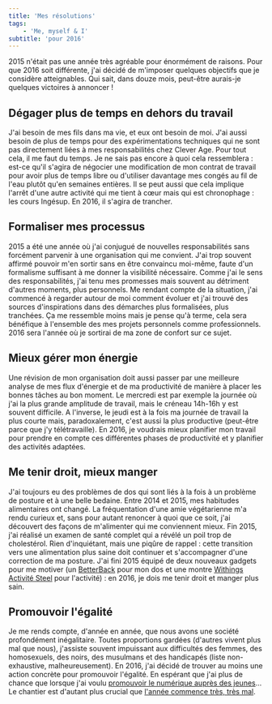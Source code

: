 ```yaml
---
title: 'Mes résolutions'
tags:
    - 'Me, myself & I'
subtitle: 'pour 2016'
---
```


2015 n'était pas une année très agréable pour énormément de raisons. Pour que
2016 soit différente, j'ai décidé de m'imposer quelques objectifs que je
considère atteignables. Qui sait, dans douze mois, peut-être aurais-je quelques
victoires à annoncer !

<!-- more -->

## Dégager plus de temps en dehors du travail

J'ai besoin de mes fils dans ma vie, et eux ont besoin de moi. J'ai aussi besoin
de plus de temps pour des expérimentations techniques qui ne sont pas
directement liées à mes responsabilités chez Clever Age. Pour tout cela, il me
faut du temps. Je ne sais pas encore à quoi cela ressemblera : est-ce qu'il
s'agira de négocier une modification de mon contrat de travail pour avoir plus
de temps libre ou d'utiliser davantage mes congés au fil de l'eau plutôt qu'en
semaines entières. Il se peut aussi que cela implique l'arrêt d'une autre
activité qui me tient à cœur mais qui est chronophage : les cours Ingésup. En
2016, il s'agira de trancher.

## Formaliser mes processus

2015 a été une année où j'ai conjugué de nouvelles responsabilités sans
forcément parvenir à une organisation qui me convient. J'ai trop souvent affirmé
pouvoir m'en sortir sans en être convaincu moi-même, faute d'un formalisme
suffisant à me donner la visibilité nécessaire. Comme j'ai le sens des
responsabilités, j'ai tenu mes promesses mais souvent au détriment d'autres
moments, plus personnels. Me rendant compte de la situation, j'ai commencé à
regarder autour de moi comment évoluer et j'ai trouvé des sources d'inspirations
dans des démarches plus formalisées, plus tranchées. Ça me ressemble moins mais
je pense qu'à terme, cela sera bénéfique à l'ensemble des mes projets personnels
comme professionnels. 2016 sera l'année où je sortirai de ma zone de confort sur
ce sujet.

## Mieux gérer mon énergie

Une révision de mon organisation doit aussi passer par une meilleure analyse de
mes flux d'énergie et de ma productivité de manière à placer les bonnes tâches
au bon moment. Le mercredi est par exemple la journée où j'ai la plus grande
amplitude de travail, mais le créneau 14h-16h y est souvent difficile. A
l'inverse, le jeudi est à la fois ma journée de travail la plus courte mais,
paradoxalement, c'est aussi la plus productive (peut-être parce que j'y
télétravaille). En 2016, je voudrais mieux planifier mon travail pour prendre en
compte ces différentes phases de productivité et y planifier des activités
adaptées.

## Me tenir droit, mieux manger

J'ai toujours eu des problèmes de dos qui sont liés à la fois à un problème de
posture et à une belle bedaine. Entre 2014 et 2015, mes habitudes alimentaires
ont changé. La fréquentation d'une amie végétarienne m'a rendu curieux et, sans
pour autant renoncer à quoi que ce soit, j'ai découvert des façons de
m'alimenter qui me conviennent mieux. Fin 2015, j'ai réalisé un examen de santé
complet qui a révélé un poil trop de cholestérol. Rien d'inquiétant, mais une
piqûre de rappel : cette transition vers une alimentation plus saine doit
continuer et s'accompagner d'une correction de ma posture. J'ai fini 2015 équipé
de deux nouveaux gadgets pour me motiver (un
[BetterBack](http://getbetterback.com/) pour mon dos et une montre
[Withings Activité Steel](https://www.withings.com/eu/fr/store/details/activite-steel)
pour l'activité) : en 2016, je dois me tenir droit et manger plus sain.

## Promouvoir l'égalité

Je me rends compte, d'année en année, que nous avons une société profondément
inégalitaire. Toutes proportions gardées (d'autres vivent plus mal que nous),
j'assiste souvent impuissant aux difficultés des femmes, des homosexuels, des
noirs, des musulmans et des handicapés (liste non-exhaustive, malheureusement).
En 2016, j'ai décidé de trouver au moins une action concrète pour promouvoir
l'égalité. En espérant que j'ai plus de chance que lorsque j'ai voulu
[promouvoir le numérique auprès des jeunes](/2015/04/promouvoir-une-culture-numerique/ 'Promouvoir une culture numérique')...
Le chantier est d'autant plus crucial que
[l'année commence très, très mal](/2015/12/analyse-du-projet-de-revision-constitutionnelle-decheance-de-nationalite/ "L'analyse du projet de révision constitutionnelle : la déchéance de nationalité").
